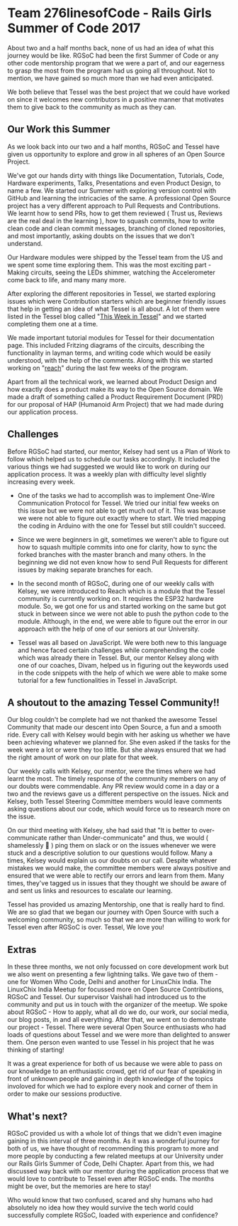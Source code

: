 # Team 276linesofCode - Rails Girls Summer of Code 2017

About two and a half months back, none of us had an idea of what this journey would be like. RGSoC had been the first Summer of Code or any other code mentorship program that we were a part of, and our eagerness to grasp the most from the program had us going all throughout. Not to mention, we have gained so much more than we had even anticipated.

We both believe that Tessel was the best project that we could have worked on since it welcomes new contributors in a positive manner that motivates them to give back to the community as much as they can.

## Our Work this Summer

As we look back into our two and a half months, RGSoC and Tessel have given us opportunity to explore and grow in all spheres of an Open Source Project.

We've got our hands dirty with things like Documentation, Tutorials, Code, Hardware experiments, Talks, Presentations and even Product Design, to name a few. We started our Summer with exploring version control with GitHub and learning the intricacies of the same. A professional Open Source project has a very different approach to Pull Requests and Contributions. We learnt how to send PRs, how to get them reviewed ( Trust us, Reviews are the real deal in the learning ), how to squash commits, how to write clean code and clean commit messages, branching of cloned repositories, and most importantly, asking doubts on the issues that we don't understand.

Our Hardware modules were shipped by the Tessel team from the US and we spent some time exploring them. This was the most exciting part - Making circuits, seeing the LEDs shimmer, watching the Accelerometer come back to life, and many many more.

After exploring the different repositories in Tessel, we started exploring issues which were Contribution starters which are beginner friendly issues that help in getting an idea of what Tessel is all about. A lot of them were listed in the Tessel blog called "[This Week in Tessel](https://tessel.io/blog/157835574022/this-week-in-tessel-fun-with-open-source)" and we started completing them one at a time.

We made important tutorial modules for Tessel for their documentation page. This included Fritzing diagrams of the circuits, describing the functionality in layman terms, and writing code which would be easily understood, with the help of the comments. Along with this we started working on "[reach](https://github.com/tessel/reach-wg)" during the last few weeks of the program.

Apart from all the technical work, we learned about Product Design and how exactly does a product make its way to the Open Source domain. We made a draft of something called a Product Requirement Document (PRD) for our proposal of HAP (Humanoid Arm Project) that we had made during our application process.

## Challenges

Before RGSoC had started, our mentor, Kelsey had sent us a Plan of Work to follow which helped us to schedule our tasks accordingly. It included the various things we had suggested we would like to work on during our application process. It was a weekly plan with difficulty level slightly increasing every week.

* One of the tasks we had to accomplish was to implement One-Wire Communication Protocol for Tessel. We tried our initial few weeks on this issue but we were not able to get much out of it. This was because we were not able to figure out exactly where to start. We tried mapping the coding in Arduino with the one for Tessel but still couldn't succeed.

* Since we were beginners in git, sometimes we weren't able to figure out how to squash multiple commits into one for clarity, how to sync the forked branches with the master branch and many others. In the beginning we did not even know how to send Pull Requests for different issues by making separate branches for each.

* In the second month of RGSoC, during one of our weekly calls with Kelsey, we were introduced to Reach which is a module that the Tessel community is currently working on. It requires the ESP32 hardware module. So, we got one for us and started working on the same but got stuck in between since we were not able to push the python code to the module. Although, in the end, we were able to figure out the error in our approach with the help of one of our seniors at our University.

* Tessel was all based on JavaScript. We were both new to this language and hence faced certain challenges while comprehending the code which was already there in Tessel. But, our mentor Kelsey along with one of our coaches, Divam, helped us in figuring out the keywords used in the code snippets with the help of which we were able to make some tutorial for a few functionalities in Tessel in JavaScript.

## A shoutout to the amazing Tessel Community!!

Our blog couldn't be complete had we not thanked the awesome Tessel Community that made our descent into Open Source, a fun and a smooth ride. Every call with Kelsey would begin with her asking us whether we have been achieving whatever we planned for. She even asked if the tasks for the week were a lot or were they too little. But she always ensured that we had the right amount of work on our plate for that week.

Our weekly calls with Kelsey, our mentor, were the times where we had learnt the most. The timely response of the community members on any of our doubts were commendable. Any PR review would come in a day or a two and the reviews gave us a different perspective on the issues. Nick and Kelsey, both Tessel Steering Committee members would leave comments asking questions about our code, which would force us to research more on the issue.

On our third meeting with Kelsey, she had said that "It is better to over-communicate rather than Under-communicate" and thus, we would ( shamelessly 🙈 ) ping them on slack or on the issues whenever we were stuck and a descriptive solution to our questions would follow. Many a times, Kelsey would explain us our doubts on our call. Despite whatever mistakes we would make, the committee members were always positive and ensured that we were able to rectify our errors and learn from them. Many times, they've tagged us in issues that they thought we should be aware of and sent us links and resources to escalate our learning.

Tessel has provided us amazing Mentorship, one that is really hard to find. We are so glad that we began our journey with Open Source with such a welcoming community, so much so that we are more than willing to work for Tessel even after RGSoC is over. Tessel, We love you!

## Extras

In these three months, we not only focussed on core development work but we also went on presenting a few lightning talks. We gave two of them - one for Women Who Code, Delhi and another for LinuxChix India. The LinuxChix India Meetup for focussed more on Open Source Contributions, RGSoC and Tessel. Our supervisor Vaishali had introduced us to the community and put us in touch with the organizer of the meetup. We spoke about RGSoC - How to apply, what all do we do, our work, our social media, our blog posts, in and all everything. After that, we went on to demonstrate our project - Tessel. There were several Open Source enthusiasts who had loads of questions about Tessel and we were more than delighted to answer them. One person even wanted to use Tessel in his project that he was thinking of starting!

It was a great experience for both of us because we were able to pass on our knowledge to an enthusiastic crowd, get rid of our fear of speaking in front of unknown people and gaining in depth knowledge of the topics involoved for which we had to explore every nook and corner of them in order to make our sessions productive.

## What's next?

RGSoC provided us with a whole lot of things that we didn't even imagine gaining in this interval of three months. As it was a wonderful journey for both of us, we have thought of recommending this program to more and more people by conducting a few related meetups at our University under our Rails Girls Summer of Code, Delhi Chapter. Apart from this, we had discussed way back with our mentor during the application process that we would love to contribute to Tessel even after RGSoC ends. The months might be over, but the memories are here to stay!

Who would know that two confused, scared and shy humans who had absolutely no idea how they would survive the tech world could successfully complete RGSoC, loaded with experience and confidence?
